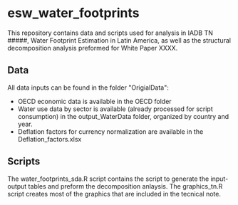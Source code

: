 # esw_water_footprints

This repository contains data and scripts used for analysis in IADB TN #####, Water Footprint Estimation in Latin America, as well as the structural decomposition analysis preformed for White Paper XXXX. 

## Data
All data inputs can be found in the folder "OrigialData":
- OECD economic data is available in the OECD folder
- Water use data by sector is available (already processed for script consumption) in the output_WaterData folder, organized by country and year. 
- Deflation factors for currency normalization are available in the Deflation_factors.xlsx

## Scripts
The water_footprints_sda.R script contains the script to generate the input-output tables and preform the decomposition anlaysis. 
The graphics_tn.R script creates most of the graphics that are included in the tecnical note. 

